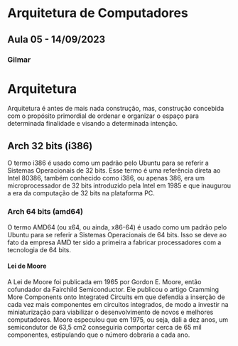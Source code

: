 # Arquitetura de Computadores
## Aula 05 - 14/09/2023
### Gilmar

# Arquitetura

Arquitetura é antes de mais nada construção, mas, construção concebida com o propósito primordial de ordenar e organizar o espaço para determinada finalidade e visando a determinada intenção.

## Arch 32 bits (i386)

O termo i386 é usado como um padrão pelo Ubuntu para se referir a Sistemas Operacionais de 32 bits. Esse termo é uma referência direta ao Intel 80386, também conhecido como i386, ou apenas 386, era um microprocessador de 32 bits introduzido pela Intel em 1985 e que inaugurou a era da computação de 32 bits na plataforma PC.

### Arch 64 bits (amd64)

O termo AMD64 (ou x64, ou ainda, x86-64) é usado como um padrão pelo Ubuntu para se referir a Sistemas Operacionais de 64 bits. Isso se deve ao fato da empresa AMD ter sido a primeira a fabricar processadores com a tecnologia de 64 bits.

#### Lei de Moore

A Lei de Moore foi publicada em 1965 por Gordon E. Moore, então cofundador da Fairchild Semiconductor. Ele publicou o artigo Cramming More Components onto Integrated Circuits em que defendia a inserção de cada vez mais componentes em circuitos integrados, de modo a investir na miniaturização para viabilizar o desenvolvimento de novos e melhores computadores.
Moore especulou que em 1975, ou seja, dali a dez anos, um semicondutor de 63,5 cm2 conseguiria comportar cerca de 65 mil componentes, estipulando que o número dobraria a cada ano.